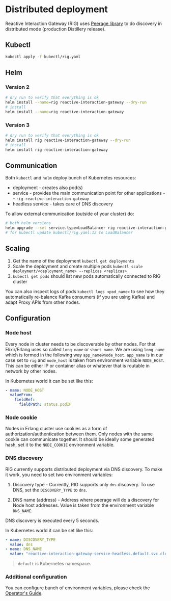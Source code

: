 # Distributed deployment

Reactive Interaction Gateway (RIG) uses [Peerage library](https://github.com/mrluc/peerage) to do discovery in distributed mode (production Distillery release).

## Kubectl

```bash
kubectl apply -f kubectl/rig.yaml
```

## Helm

### Version 2

```bash
# dry run to verify that everything is ok
helm install --name=rig reactive-interaction-gateway --dry-run
# install
helm install --name=rig reactive-interaction-gateway
```

### Version 3

```bash
# dry run to verify that everything is ok
helm install rig reactive-interaction-gateway --dry-run
# install
helm install rig reactive-interaction-gateway
```

## Communication

Both `kubectl` and `helm` deploy bunch of Kubernetes resources:

- deployment - creates also pod(s)
- service - provides the main communication point for other applications -- `rig-reactive-interaction-gateway`
- headless service - takes care of DNS discovery

To allow external communication (outside of your cluster) do:

```bash
# both helm versions
helm upgrade --set service.type=LoadBalancer rig reactive-interaction-gateway
# for kubectl update kubectl/rig.yaml:12 to LoadBalancer
```

## Scaling

1. Get the name of the deployment `kubectl get deployments`
2. Scale the deployment and create multiple pods `kubectl scale deployment/<deployment_name> --replicas <replicas>`
3. `kubectl get pods` should list new pods automatically connected to RIG cluster

You can also inspect logs of pods `kubectl logs <pod_name>` to see how they automatically re-balance Kafka consumers (if you are using Kafka) and adapt Proxy APIs from other nodes.

## Configuration

### Node host

Every node in cluster needs to be discoverable by other nodes. For that Elixir/Erlang uses so called `long name` or `short name`. We are using `long name` which is formed in the following way `app_name@node_host`. `app_name` is in our case set to `rig` and `node_host` is taken from environment variable `NODE_HOST`. This can be either IP or container alias or whatever that is routable in network by other nodes.

In Kubernetes world it can be set like this:

```yaml
- name: NODE_HOST
  valueFrom:
    fieldRef:
      fieldPath: status.podIP
```

### Node cookie

Nodes in Erlang cluster use cookies as a form of authorization/authentication between them. Only nodes with the same cookie can communicate together. It should be ideally some generated hash, set it to the `NODE_COOKIE` environment variable.

### DNS discovery

RIG currently supports distributed deployment via DNS discovery. To make it work, you need to set two environment variables:

1. Discovery type - Currently, RIG supports only `dns` discovery. To use DNS, set the `DISCOVERY_TYPE` to `dns`.

2. DNS name (address) - Address where peerage will do a discovery for Node host addresses. Value is taken from the environment variable `DNS_NAME`.

DNS discovery is executed every 5 seconds.

In Kubernetes world it can be set like this:

```yaml
- name: DISCOVERY_TYPE
  value: dns
- name: DNS_NAME
  value: "reactive-interaction-gateway-service-headless.default.svc.cluster.local"
```

> `default` is Kubernetes namespace.

### Additional configuration

You can configure bunch of environment variables, please check the [Operator's Guide](https://accenture.github.io/reactive-interaction-gateway/docs/rig-ops-guide.html).

